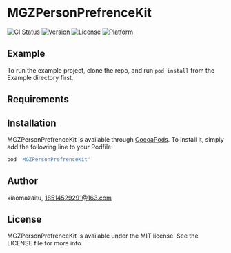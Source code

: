 # MGZPersonPrefrenceKit

[![CI Status](https://img.shields.io/travis/xiaomazaitu/MGZPersonPrefrenceKit.svg?style=flat)](https://travis-ci.org/xiaomazaitu/MGZPersonPrefrenceKit)
[![Version](https://img.shields.io/cocoapods/v/MGZPersonPrefrenceKit.svg?style=flat)](https://cocoapods.org/pods/MGZPersonPrefrenceKit)
[![License](https://img.shields.io/cocoapods/l/MGZPersonPrefrenceKit.svg?style=flat)](https://cocoapods.org/pods/MGZPersonPrefrenceKit)
[![Platform](https://img.shields.io/cocoapods/p/MGZPersonPrefrenceKit.svg?style=flat)](https://cocoapods.org/pods/MGZPersonPrefrenceKit)

## Example

To run the example project, clone the repo, and run `pod install` from the Example directory first.

## Requirements

## Installation

MGZPersonPrefrenceKit is available through [CocoaPods](https://cocoapods.org). To install
it, simply add the following line to your Podfile:

```ruby
pod 'MGZPersonPrefrenceKit'
```

## Author

xiaomazaitu, 18514529291@163.com

## License

MGZPersonPrefrenceKit is available under the MIT license. See the LICENSE file for more info.
